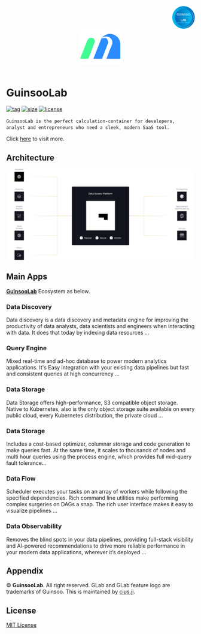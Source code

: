 <div align="right">
    <img src="./src/images/guinsoolab_badge.png" width="60" alt="badge">
</div>
<div align="center">
    <img src="./src/images/logo.svg" width="120" alt="logo" />
    <br />
    <br />
</div>

# GuinsooLab

[![tag](https://img.shields.io/github/v/tag/GuinsooLab/glab)](https://github.com/GuinsooLab/glab/releases/tag/v1.0.0)
[![size](https://img.shields.io/github/repo-size/GuinsooLab/glab)](https://github.com/GuinsooLab/glab)
[![license](https://img.shields.io/github/license/GuinsooLab/glab)](https://github.com/GuinsooLab/glab/blob/main/LICENSE)

`GuinsooLab is the perfect calculation-container for developers, analyst and entrepreneurs who need a sleek,
modern SaaS tool.`

Click [here](https://guinsoolab.github.io/glab) to visit more.


## Architecture

![logo](./src/images/gdp-new.svg)


## Main Apps

[**GuinsooLab**](https://guinsoolab.github.io/glab/#/app/home) Ecosystem as below.

### Data Discovery

Data discovery is a data discovery and metadata engine for improving the productivity of data analysts, data 
scientists and engineers when interacting with data. It does that today by indexing data resources ...

### Query Engine

Mixed real-time and ad-hoc database to power modern analytics applications. It's Easy integration with your existing 
data pipelines but fast and consistent queries at high concurrency ...

### Data Storage

Data Storage offers high-performance, S3 compatible object storage. Native to Kubernetes, also is the only object 
storage suite available on every public cloud, every Kubernetes distribution, the private cloud ...

### Data Storage

Includes a cost-based optimizer, columnar storage and code generation to make queries fast. At the same time, it 
scales to thousands of nodes and multi hour queries using the process engine, which provides full mid-query 
fault tolerance...

### Data Flow

Scheduler executes your tasks on an array of workers while following the specified dependencies. Rich command line 
utilities make performing complex surgeries on DAGs a snap. The rich user interface makes it easy to visualize pipelines ...

### Data Observability

Removes the blind spots in your data pipelines, providing full-stack visibility and AI-powered recommendations 
to drive more reliable performance in your modern data applications, wherever it’s deployed ...


## Appendix

© **GuinsooLab**. All right reserved. GLab and GLab feature logo are trademarks of Guinsoo.
This is maintained by [cius.ji](https://github.com/ciusji).


## License

[MIT License](./LICENSE)